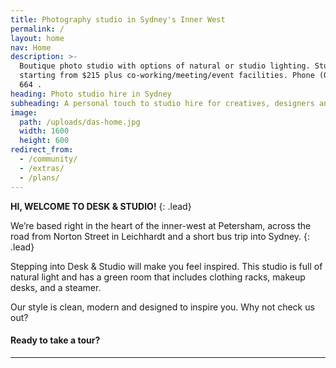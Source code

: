 ```yaml
---
title: Photography studio in Sydney's Inner West
permalink: /
layout: home
nav: Home
description: >-
  Boutique photo studio with options of natural or studio lighting. Studio hire
  starting from $215 plus co-working/meeting/event facilities. Phone (0497) 777
  664 .
heading: Photo studio hire in Sydney
subheading: A personal touch to studio hire for creatives, designers and agencies.
image:
  path: /uploads/das-home.jpg
  width: 1600
  height: 600
redirect_from:
  - /community/
  - /extras/
  - /plans/
---
```

**HI, WELCOME TO DESK & STUDIO!**
{: .lead}

We’re based right in the heart of the inner-west at Petersham, across the road from Norton Street in Leichhardt and a short bus trip into Sydney.
{: .lead}

Stepping into Desk & Studio will make you feel inspired. This studio is full of natural light and has a green room that includes clothing racks, makeup desks, and a steamer.

Our style is clean, modern and designed to inspire you. Why not check us out?

#### Ready to take a tour?

---